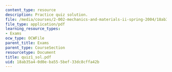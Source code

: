 ```yaml
---
content_type: resource
description: Practice quiz solution.
file: /media/courses/2-002-mechanics-and-materials-ii-spring-2004/18ab35a40d0eba555bef33dc8cffa42b_quiz1_sol.pdf
file_type: application/pdf
learning_resource_types:
- Exams
ocw_type: OCWFile
parent_title: Exams
parent_type: CourseSection
resourcetype: Document
title: quiz1_sol.pdf
uid: 18ab35a4-0d0e-ba55-5bef-33dc8cffa42b
---
```

